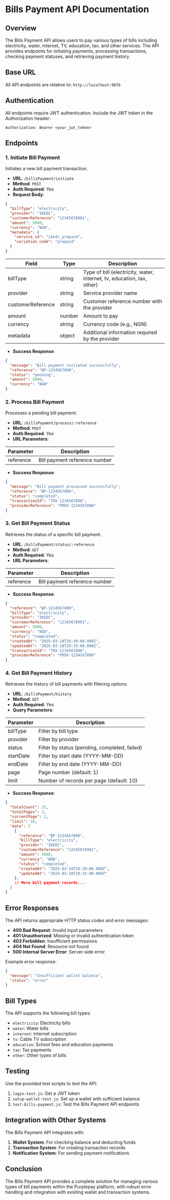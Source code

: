 # Bills Payment API Documentation

## Overview

The Bills Payment API allows users to pay various types of bills including electricity, water, internet, TV, education, tax, and other services. The API provides endpoints for initiating payments, processing transactions, checking payment statuses, and retrieving payment history.

## Base URL

All API endpoints are relative to: `http://localhost:9876`

## Authentication

All endpoints require JWT authentication. Include the JWT token in the Authorization header:

```
Authorization: Bearer <your_jwt_token>
```

## Endpoints

### 1. Initiate Bill Payment

Initiates a new bill payment transaction.

- **URL**: `/billsPayment/initiate`
- **Method**: `POST`
- **Auth Required**: Yes
- **Request Body**:

```json
{
  "billType": "electricity",
  "provider": "IKEDC",
  "customerReference": "12345678901",
  "amount": 5000,
  "currency": "NGN",
  "metadata": {
    "service_id": "ikedc_prepaid",
    "variation_code": "prepaid"
  }
}
```

| Field | Type | Description |
|-------|------|-------------|
| billType | string | Type of bill (electricity, water, internet, tv, education, tax, other) |
| provider | string | Service provider name |
| customerReference | string | Customer reference number with the provider |
| amount | number | Amount to pay |
| currency | string | Currency code (e.g., NGN) |
| metadata | object | Additional information required by the provider |

- **Success Response**:

```json
{
  "message": "Bill payment initiated successfully",
  "reference": "BP-1234567890",
  "status": "pending",
  "amount": 5000,
  "currency": "NGN"
}
```

### 2. Process Bill Payment

Processes a pending bill payment.

- **URL**: `/billsPayment/process/:reference`
- **Method**: `POST`
- **Auth Required**: Yes
- **URL Parameters**:

| Parameter | Description |
|-----------|-------------|
| reference | Bill payment reference number |

- **Success Response**:

```json
{
  "message": "Bill payment processed successfully",
  "reference": "BP-1234567890",
  "status": "completed",
  "transactionId": "TRX-1234567890",
  "providerReference": "PROV-1234567890"
}
```

### 3. Get Bill Payment Status

Retrieves the status of a specific bill payment.

- **URL**: `/billsPayment/status/:reference`
- **Method**: `GET`
- **Auth Required**: Yes
- **URL Parameters**:

| Parameter | Description |
|-----------|-------------|
| reference | Bill payment reference number |

- **Success Response**:

```json
{
  "reference": "BP-1234567890",
  "billType": "electricity",
  "provider": "IKEDC",
  "customerReference": "12345678901",
  "amount": 5000,
  "currency": "NGN",
  "status": "completed",
  "createdAt": "2025-03-18T20:30:00.000Z",
  "updatedAt": "2025-03-18T20:35:00.000Z",
  "transactionId": "TRX-1234567890",
  "providerReference": "PROV-1234567890"
}
```

### 4. Get Bill Payment History

Retrieves the history of bill payments with filtering options.

- **URL**: `/billsPayment/history`
- **Method**: `GET`
- **Auth Required**: Yes
- **Query Parameters**:

| Parameter | Description |
|-----------|-------------|
| billType | Filter by bill type |
| provider | Filter by provider |
| status | Filter by status (pending, completed, failed) |
| startDate | Filter by start date (YYYY-MM-DD) |
| endDate | Filter by end date (YYYY-MM-DD) |
| page | Page number (default: 1) |
| limit | Number of records per page (default: 10) |

- **Success Response**:

```json
{
  "totalCount": 25,
  "totalPages": 3,
  "currentPage": 1,
  "limit": 10,
  "data": [
    {
      "reference": "BP-1234567890",
      "billType": "electricity",
      "provider": "IKEDC",
      "customerReference": "12345678901",
      "amount": 5000,
      "currency": "NGN",
      "status": "completed",
      "createdAt": "2025-03-18T20:30:00.000Z",
      "updatedAt": "2025-03-18T20:35:00.000Z"
    },
    // More bill payment records...
  ]
}
```

## Error Responses

The API returns appropriate HTTP status codes and error messages:

- **400 Bad Request**: Invalid input parameters
- **401 Unauthorized**: Missing or invalid authentication token
- **403 Forbidden**: Insufficient permissions
- **404 Not Found**: Resource not found
- **500 Internal Server Error**: Server-side error

Example error response:

```json
{
  "message": "Insufficient wallet balance",
  "status": "error"
}
```

## Bill Types

The API supports the following bill types:

- `electricity`: Electricity bills
- `water`: Water bills
- `internet`: Internet subscription
- `tv`: Cable TV subscription
- `education`: School fees and education payments
- `tax`: Tax payments
- `other`: Other types of bills

## Testing

Use the provided test scripts to test the API:

1. `login-test.js`: Get a JWT token
2. `setup-wallet-test.js`: Set up a wallet with sufficient balance
3. `test-bills-payment.js`: Test the Bills Payment API endpoints

## Integration with Other Systems

The Bills Payment API integrates with:

1. **Wallet System**: For checking balance and deducting funds
2. **Transaction System**: For creating transaction records
3. **Notification System**: For sending payment notifications

## Conclusion

The Bills Payment API provides a complete solution for managing various types of bill payments within the Purplepay platform, with robust error handling and integration with existing wallet and transaction systems.
